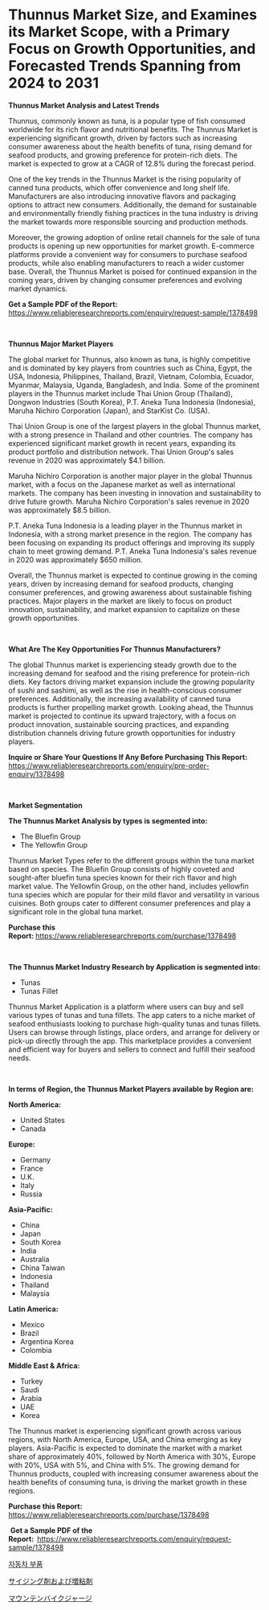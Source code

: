 <p><h1>Thunnus Market Size, and Examines its Market Scope, with a Primary Focus on Growth Opportunities, and Forecasted Trends Spanning from 2024 to 2031</h1></p><p><strong>Thunnus Market Analysis and Latest Trends</strong></p>
<p><p>Thunnus, commonly known as tuna, is a popular type of fish consumed worldwide for its rich flavor and nutritional benefits. The Thunnus Market is experiencing significant growth, driven by factors such as increasing consumer awareness about the health benefits of tuna, rising demand for seafood products, and growing preference for protein-rich diets. The market is expected to grow at a CAGR of 12.8% during the forecast period.</p><p>One of the key trends in the Thunnus Market is the rising popularity of canned tuna products, which offer convenience and long shelf life. Manufacturers are also introducing innovative flavors and packaging options to attract new consumers. Additionally, the demand for sustainable and environmentally friendly fishing practices in the tuna industry is driving the market towards more responsible sourcing and production methods.</p><p>Moreover, the growing adoption of online retail channels for the sale of tuna products is opening up new opportunities for market growth. E-commerce platforms provide a convenient way for consumers to purchase seafood products, while also enabling manufacturers to reach a wider customer base. Overall, the Thunnus Market is poised for continued expansion in the coming years, driven by changing consumer preferences and evolving market dynamics.</p></p>
<p><strong>Get a Sample PDF of the Report:&nbsp;</strong> <a href="https://www.reliableresearchreports.com/enquiry/request-sample/1378498">https://www.reliableresearchreports.com/enquiry/request-sample/1378498</a></p>
<p>&nbsp;</p>
<p><strong>Thunnus Major Market Players</strong></p>
<p><p>The global market for Thunnus, also known as tuna, is highly competitive and is dominated by key players from countries such as China, Egypt, the USA, Indonesia, Philippines, Thailand, Brazil, Vietnam, Colombia, Ecuador, Myanmar, Malaysia, Uganda, Bangladesh, and India. Some of the prominent players in the Thunnus market include Thai Union Group (Thailand), Dongwon Industries (South Korea), P.T. Aneka Tuna Indonesia (Indonesia), Maruha Nichiro Corporation (Japan), and StarKist Co. (USA).</p><p>Thai Union Group is one of the largest players in the global Thunnus market, with a strong presence in Thailand and other countries. The company has experienced significant market growth in recent years, expanding its product portfolio and distribution network. Thai Union Group's sales revenue in 2020 was approximately $4.1 billion.</p><p>Maruha Nichiro Corporation is another major player in the global Thunnus market, with a focus on the Japanese market as well as international markets. The company has been investing in innovation and sustainability to drive future growth. Maruha Nichiro Corporation's sales revenue in 2020 was approximately $8.5 billion.</p><p>P.T. Aneka Tuna Indonesia is a leading player in the Thunnus market in Indonesia, with a strong market presence in the region. The company has been focusing on expanding its product offerings and improving its supply chain to meet growing demand. P.T. Aneka Tuna Indonesia's sales revenue in 2020 was approximately $650 million.</p><p>Overall, the Thunnus market is expected to continue growing in the coming years, driven by increasing demand for seafood products, changing consumer preferences, and growing awareness about sustainable fishing practices. Major players in the market are likely to focus on product innovation, sustainability, and market expansion to capitalize on these growth opportunities.</p></p>
<p>&nbsp;</p>
<p><strong>What Are The Key Opportunities For Thunnus Manufacturers?</strong></p>
<p><p>The global Thunnus market is experiencing steady growth due to the increasing demand for seafood and the rising preference for protein-rich diets. Key factors driving market expansion include the growing popularity of sushi and sashimi, as well as the rise in health-conscious consumer preferences. Additionally, the increasing availability of canned tuna products is further propelling market growth. Looking ahead, the Thunnus market is projected to continue its upward trajectory, with a focus on product innovation, sustainable sourcing practices, and expanding distribution channels driving future growth opportunities for industry players.</p></p>
<p><strong>Inquire or Share Your Questions If Any Before Purchasing This Report:</strong> <a href="https://www.reliableresearchreports.com/enquiry/pre-order-enquiry/1378498">https://www.reliableresearchreports.com/enquiry/pre-order-enquiry/1378498</a></p>
<p>&nbsp;</p>
<p><strong>Market Segmentation</strong></p>
<p><strong>The Thunnus Market Analysis by types is segmented into:</strong></p>
<p><ul><li>The Bluefin Group</li><li>The Yellowfin Group</li></ul></p>
<p><p>Thunnus Market Types refer to the different groups within the tuna market based on species. The Bluefin Group consists of highly coveted and sought-after bluefin tuna species known for their rich flavor and high market value. The Yellowfin Group, on the other hand, includes yellowfin tuna species which are popular for their mild flavor and versatility in various cuisines. Both groups cater to different consumer preferences and play a significant role in the global tuna market.</p></p>
<p><strong>Purchase this Report:&nbsp;</strong><a href="https://www.reliableresearchreports.com/purchase/1378498">https://www.reliableresearchreports.com/purchase/1378498</a></p>
<p>&nbsp;</p>
<p><strong>The Thunnus Market Industry Research by Application is segmented into:</strong></p>
<p><ul><li>Tunas</li><li>Tunas Fillet</li></ul></p>
<p><p>Thunnus Market Application is a platform where users can buy and sell various types of tunas and tuna fillets. The app caters to a niche market of seafood enthusiasts looking to purchase high-quality tunas and tunas fillets. Users can browse through listings, place orders, and arrange for delivery or pick-up directly through the app. This marketplace provides a convenient and efficient way for buyers and sellers to connect and fulfill their seafood needs.</p></p>
<p>&nbsp;</p>
<p><strong>In terms of Region, the Thunnus Market Players available by Region are:</strong></p>
<p>
    <p> <strong> North America: </strong>
        <ul>
            <li>United States</li>
            <li>Canada</li>
        </ul>
        </p> 
    <p> <strong> Europe: </strong>
        <ul>
            <li>Germany</li>
            <li>France</li>
            <li>U.K.</li>
            <li>Italy</li>
            <li>Russia</li>
        </ul>
        </p> 
    <p> <strong> Asia-Pacific: </strong>
        <ul>
            <li>China</li>
            <li>Japan</li>
            <li>South Korea</li>
            <li>India</li>
            <li>Australia</li>
            <li>China Taiwan</li>
            <li>Indonesia</li>
            <li>Thailand</li>
            <li>Malaysia</li>
        </ul>
        </p> 
    <p> <strong> Latin America: </strong>
        <ul>
            <li>Mexico</li>
            <li>Brazil</li>
            <li>Argentina Korea</li>
            <li>Colombia</li>
        </ul>
        </p> 
    <p> <strong> Middle East & Africa: </strong>
        <ul>
            <li>Turkey</li>
            <li>Saudi</li>
            <li>Arabia</li>
            <li>UAE</li>
            <li>Korea</li>
        </ul>
    </p>
    </p>
<p><p>The Thunnus market is experiencing significant growth across various regions, with North America, Europe, USA, and China emerging as key players. Asia-Pacific is expected to dominate the market with a market share of approximately 40%, followed by North America with 30%, Europe with 20%, USA with 5%, and China with 5%. The growing demand for Thunnus products, coupled with increasing consumer awareness about the health benefits of consuming tuna, is driving the market growth in these regions.</p></p>
<p><strong>Purchase this Report: </strong><a href="https://www.reliableresearchreports.com/purchase/1378498">https://www.reliableresearchreports.com/purchase/1378498</a></p>
<p>&nbsp;<strong>Get a Sample PDF of the Report:&nbsp;&nbsp;</strong><a href="https://www.reliableresearchreports.com/enquiry/request-sample/1378498">https://www.reliableresearchreports.com/enquiry/request-sample/1378498</a></p>
<p><strong></strong></p>
<p><p><a href="https://medium.com/@sarah.douby/%EC%9E%90%EB%8F%99%EC%B0%A8-%EB%B6%80%ED%92%88-%EC%8B%9C%EC%9E%A5-%EC%9C%A0%ED%98%95-%EC%9D%91%EC%9A%A9-%EB%B0%8F-%EC%A7%80%EB%A6%AC%EC%97%90-%EB%8C%80%ED%95%9C-%ED%8F%AC%EA%B4%84%EC%A0%81-%ED%8F%89%EA%B0%80-4f30b5709de2">자동차 부품</a></p><p><a href="https://medium.com/@diegogaylord2023/%E5%88%86%E6%9E%90%E3%82%B5%E3%82%A4%E3%82%B8%E3%83%B3%E3%82%B0%E3%81%8A%E3%82%88%E3%81%B3%E5%A2%97%E7%B2%98%E5%89%A4%E5%B8%82%E5%A0%B4-%E4%B8%96%E7%95%8C%E7%94%A3%E6%A5%AD%E3%81%AE%E8%A6%8B%E9%80%9A%E3%81%97%E3%81%A8%E4%BA%88%E6%B8%AC-2024%E5%B9%B4%E3%81%8B%E3%82%892031%E5%B9%B4-74d90cb21037">サイジング剤および増粘剤</a></p><p><a href="https://medium.com/@juan.colorado_15/%E3%83%9E%E3%82%A6%E3%83%B3%E3%83%86%E3%83%B3%E3%83%90%E3%82%A4%E3%82%AF%E3%82%B8%E3%83%A3%E3%83%BC%E3%82%B8%E5%B8%82%E5%A0%B4%E3%81%AE%E8%A6%8F%E6%A8%A1-%E5%B8%82%E5%A0%B4%E5%8B%95%E5%90%91%E3%81%A8%E5%B8%82%E5%A0%B4%E4%BA%88%E6%B8%AC-2024%E5%B9%B4%E3%81%8B%E3%82%892031%E5%B9%B4%E3%81%BE%E3%81%A7-3d0283e838dc">マウンテンバイクジャージ</a></p></p>